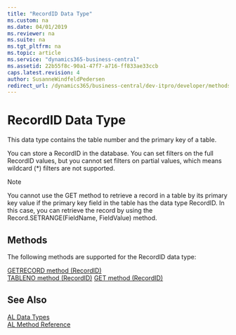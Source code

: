 ```yaml
---
title: "RecordID Data Type"
ms.custom: na
ms.date: 04/01/2019
ms.reviewer: na
ms.suite: na
ms.tgt_pltfrm: na
ms.topic: article
ms.service: "dynamics365-business-central"
ms.assetid: 22b55f8c-90a1-47f7-a716-ff833ae33ccb
caps.latest.revision: 4
author: SusanneWindfeldPedersen
redirect_url: /dynamics365/business-central/dev-itpro/developer/methods-auto/library
---
```

# RecordID Data Type
This data type contains the table number and the primary key of a table.

You can store a RecordID in the database. You can set filters on the full RecordID values, but you cannot set filters on partial values, which means wildcard (*) filters are not supported.

> [!NOTE]  
> You cannot use the GET method to retrieve a record in a table by its primary key value if the primary key field in the table has the data type RecordID. In this case, you can retrieve the record by using  the Record.SETRANGE(FieldName, FieldValue) method.

## Methods
The following methods are supported for the RecordID data type:

[GETRECORD method (RecordID)](../methods/devenv-getrecord-method-recordid.md)   
[TABLENO method (RecordID)](../methods/devenv-tableno-method-recordid.md)
[GET method (RecordID)](../methods/devenv-get-method-record.md)   

## See Also  
[AL Data Types](devenv-al-data-types.md)  
[AL Method Reference](../methods/devenv-al-method-reference.md)  
